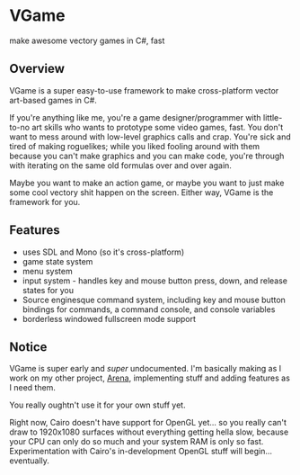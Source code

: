 VGame
=====

make awesome vectory games in C#, fast


Overview
--------
VGame is a super easy-to-use framework to make cross-platform vector art-based games in C#.

If you're anything like me, you're a game designer/programmer with little-to-no art skills who wants to prototype some
video games, fast. You don't want to mess around with low-level graphics calls and crap. You're sick and tired of making
roguelikes; while you liked fooling around with them because you can't make graphics and you can make code, you're
through with iterating on the same old formulas over and over again.

Maybe you want to make an action game, or maybe you want to just make some cool vectory shit happen on the screen.
Either way, VGame is the framework for you.


Features
--------

- uses SDL and Mono (so it's cross-platform)
- game state system
- menu system
- input system - handles key and mouse button press, down, and release states for you
- Source enginesque command system, including key and mouse button bindings for commands, a command console, and console
  variables
- borderless windowed fullscreen mode support


Notice
------

VGame is super early and *super* undocumented. I'm basically making as I work on my other project,
[Arena](http://github.com/adamrezich/arena), implementing stuff and adding features as I need them.

You really oughtn't use it for your own stuff yet.

Right now, Cairo doesn't have support for OpenGL yet... so you really can't draw to 1920x1080 surfaces without
everything getting hella slow, because your CPU can only do so much and your system RAM is only so fast. Experimentation
with Cairo's in-development OpenGL stuff will begin... eventually.
